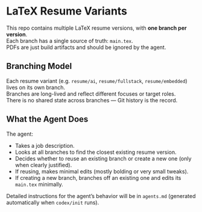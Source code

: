 # LaTeX Resume Variants

This repo contains multiple LaTeX resume versions, with **one branch per version**.  
Each branch has a single source of truth: `main.tex`.  
PDFs are just build artifacts and should be ignored by the agent.

## Branching Model
Each resume variant (e.g. `resume/ai`, `resume/fullstack`, `resume/embedded`) lives on its own branch.  
Branches are long-lived and reflect different focuses or target roles.  
There is no shared state across branches — Git history is the record.

## What the Agent Does
The agent:
- Takes a job description.  
- Looks at all branches to find the closest existing resume version.  
- Decides whether to reuse an existing branch or create a new one (only when clearly justified).  
- If reusing, makes minimal edits (mostly bolding or very small tweaks).  
- If creating a new branch, branches off an existing one and edits its `main.tex` minimally.  

Detailed instructions for the agent’s behavior will be in `agents.md` (generated automatically when `codex/init` runs).
